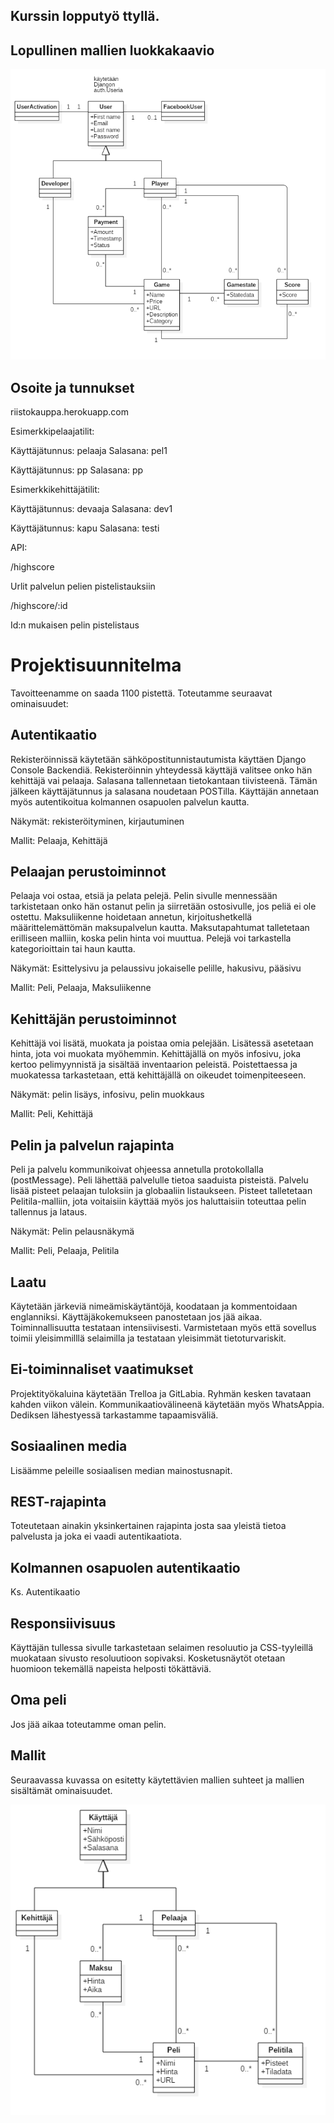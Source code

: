 Kurssin lopputyö ttyllä.
-------------------------------

Lopullinen mallien luokkakaavio
-------------------------------

![mallit_lopullinen](mallit_lopullinen.png)

Osoite ja tunnukset
-------------------

riistokauppa.herokuapp.com

Esimerkkipelaajatilit:

Käyttäjätunnus: pelaaja 
Salasana: pel1

Käyttäjätunnus: pp 
Salasana: pp

Esimerkkikehittäjätilit:

Käyttäjätunnus: devaaja 
Salasana: dev1

Käyttäjätunnus: kapu 
Salasana: testi

API:

/highscore

Urlit palvelun pelien pistelistauksiin

/highscore/:id

Id:n mukaisen pelin pistelistaus

Projektisuunnitelma
===================
Tavoitteenamme on saada 1100 pistettä.  Toteutamme seuraavat ominaisuudet:

Autentikaatio
-------------
Rekisteröinnissä käytetään sähköpostitunnistautumista käyttäen Django Console Backendiä.
Rekisteröinnin yhteydessä käyttäjä valitsee onko hän kehittäjä vai pelaaja. Salasana tallennetaan
tietokantaan tiivisteenä. Tämän jälkeen käyttäjätunnus ja salasana noudetaan POSTilla.
Käyttäjän annetaan myös autentikoitua kolmannen osapuolen palvelun kautta.

Näkymät: rekisteröityminen, kirjautuminen

Mallit: Pelaaja, Kehittäjä

Pelaajan perustoiminnot
-----------------------
Pelaaja voi ostaa, etsiä ja pelata pelejä. Pelin sivulle mennessään tarkistetaan
onko hän ostanut pelin ja siirretään ostosivulle, jos peliä ei ole ostettu.
Maksuliikenne hoidetaan annetun, kirjoitushetkellä määrittelemättömän maksupalvelun kautta.
Maksutapahtumat talletetaan erilliseen malliin, koska pelin hinta voi muuttua. Pelejä voi tarkastella kategorioittain tai haun kautta.

Näkymät: Esittelysivu ja pelaussivu jokaiselle pelille, hakusivu, pääsivu

Mallit: Peli, Pelaaja, Maksuliikenne

Kehittäjän perustoiminnot
-------------------------
Kehittäjä voi lisätä, muokata ja poistaa omia pelejään. Lisätessä asetetaan hinta,
jota voi muokata myöhemmin. Kehittäjällä on myös infosivu, joka kertoo pelimyynnistä
ja sisältää inventaarion peleistä. Poistettaessa ja muokatessa tarkastetaan, että kehittäjällä on oikeudet toimenpiteeseen.

Näkymät: pelin lisäys, infosivu, pelin muokkaus

Mallit: Peli, Kehittäjä

Pelin ja palvelun rajapinta
---------------------------
Peli ja palvelu kommunikoivat ohjeessa annetulla protokollalla (postMessage).
Peli lähettää palvelulle tietoa saaduista pisteistä. Palvelu lisää pisteet pelaajan tuloksiin ja globaaliin listaukseen.
Pisteet talletetaan Pelitila-malliin, jota voitaisiin käyttää myös jos haluttaisiin toteuttaa pelin tallennus ja lataus.

Näkymät: Pelin pelausnäkymä

Mallit: Peli, Pelaaja, Pelitila

Laatu
-----
Käytetään järkeviä nimeämiskäytäntöjä, koodataan ja kommentoidaan englanniksi.
Käyttäjäkokemukseen panostetaan jos jää aikaa. Toiminnallisuutta testataan intensiivisesti.
Varmistetaan myös että sovellus toimii yleisimmilllä selaimilla ja testataan yleisimmät tietoturvariskit.

Ei-toiminnaliset vaatimukset
----------------------------
Projektityökaluina käytetään Trelloa ja GitLabia. Ryhmän kesken tavataan kahden viikon välein.
Kommunikaatiovälineenä käytetään myös WhatsAppia. Dediksen lähestyessä tarkastamme tapaamisväliä.

Sosiaalinen media
-----------------
Lisäämme peleille sosiaalisen median mainostusnapit.

REST-rajapinta
--------------
Toteutetaan ainakin yksinkertainen rajapinta josta saa yleistä tietoa palvelusta ja joka ei vaadi autentikaatiota.

Kolmannen osapuolen autentikaatio
--------------------------------
Ks. Autentikaatio

Responsiivisuus
---------------
Käyttäjän tullessa sivulle tarkastetaan selaimen resoluutio ja CSS-tyyleillä muokataan sivusto resoluutioon sopivaksi.
Kosketusnäytöt otetaan huomioon tekemällä napeista helposti tökättäviä.

Oma peli
--------
Jos jää aikaa toteutamme oman pelin.

Mallit
------
Seuraavassa kuvassa on esitetty käytettävien mallien suhteet ja mallien sisältämät ominaisuudet.

![mallit](mallit.png)